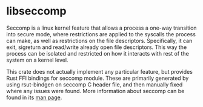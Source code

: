# libseccomp

Seccomp is a linux kernel feature that allows a process a one-way transition into secure mode, where restrictions are applied to the syscalls the process can make, as well as restrictions on the file descriptors. Specifically, it can exit, sigreturn and read/write already open file descriptors. This way the process can be isolated and restricted on how it interacts with rest of the system on a kernel level.

This crate does not actually implement any particular feature, but provides Rust FFI bindings for seccomp module. These are primarily generated by using rsut-bindgen on seccomp C header file, and then manually fixed where any issues were found. More information about seccomp can be found in its [man page](https://man7.org/linux/man-pages/man2/seccomp.2.html).
